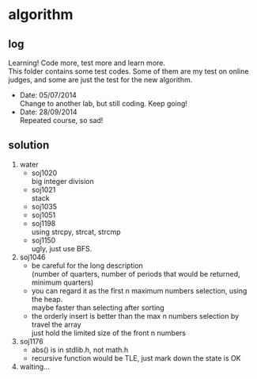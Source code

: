 algorithm
===

log
---
Learning! Code more, test more and learn more.  
This folder contains some test codes. Some of them are my test on online judges, and some are just the test for the new algorithm.  
* Date: 05/07/2014  
    Change to another lab, but still coding. Keep going!  
* Date: 28/09/2014  
    Repeated course, so sad!
    
solution
---
1. water
    * soj1020  
        big integer division
    * soj1021  
        stack
    * soj1035  
    * soj1051  
    * soj1198  
        using strcpy, strcat, strcmp  
    * soj1150  
        ugly, just use BFS.
2. soj1046
    * be careful for the long description  
        (number of quarters, number of periods that would be returned, minimum quarters)
    * you can regard it as the first n maximum numbers selection, using the heap.  
        maybe faster than selecting after sorting
    * the orderly insert is better than the max n numbers selection by travel the array  
        just hold the limited size of the front n numbers  
3. soj1176
    * abs() is in stdlib.h, not math.h
    * recursive function would be TLE, just mark down the state is OK
4. waiting...

